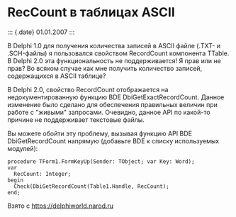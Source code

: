 RecCount в таблицах ASCII
=========================

::: {.date}
01.01.2007
:::

В Delphi 1.0 для получения количества записей в ASCII файле (.TXT- и
.SCH-файлы) я пользовался свойством RecordCount компонента TTable. В
Delphi 2.0 эта функциональность не поддерживается! Я прав или не прав?
Во всяком случае как мне получить количество записей, содержащихся в
ASCII таблице?

В Delphi 2.0, свойство RecordCount отображается на недокументированную
функцию BDE DbiGetExactRecordCount. Данное изменение было сделано для
обеспечения правильных величин при работе с \"живыми\" запросами.
Очевидно, данное API по какой-то причине не поддерживает текстовые
файлы.

Вы можете обойти эту проблему, вызывая функцию API BDE DbiGetRecordCount
напрямую (добавьте BDE к списку используемых модулей):

    procedure TForm1.FormKeyUp(Sender: TObject; var Key: Word);
    var
      RecCount: Integer;
    begin
      Check(DbiGetRecordCount(Table1.Handle, RecCount);
    end;

Взято с <https://delphiworld.narod.ru>
